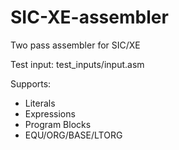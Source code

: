 # SIC-XE-assembler
Two pass assembler for SIC/XE


Test input: test_inputs/input.asm

Supports:
* Literals
* Expressions
* Program Blocks
* EQU/ORG/BASE/LTORG
